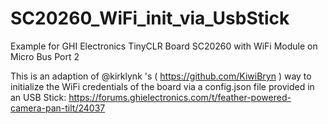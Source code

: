 # SC20260_WiFi_init_via_UsbStick

Example for GHI Electronics TinyCLR Board SC20260 with WiFi Module on Micro Bus Port 2

This is an adaption of @kirklynk 's ( https://github.com/KiwiBryn ) way to initialize the WiFi credentials of the board via
a config.json file provided in an USB Stick:
https://forums.ghielectronics.com/t/feather-powered-camera-pan-tilt/24037
